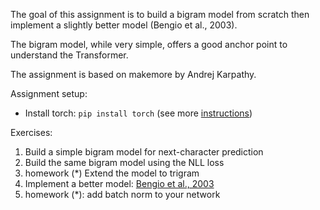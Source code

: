 The goal of this assignment is to build a bigram model from scratch then implement a slightly better model (Bengio et al., 2003).

The bigram model, while very simple, offers a good anchor point to understand the Transformer.

The assignment is based on makemore by Andrej Karpathy.

Assignment setup:
- Install torch: `pip install torch` (see more [instructions](https://pytorch.org/get-started/locally/))

Exercises:
1. Build a simple bigram model for next-character prediction
2. Build the same bigram model using the NLL loss
3. homework (*) Extend the model to trigram
4. Implement a better model: [Bengio et al., 2003](https://www.jmlr.org/papers/volume3/bengio03a/bengio03a.pdf)
5. homework (*): add batch norm to your network

